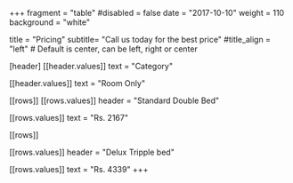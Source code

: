 +++
fragment = "table"
#disabled = false
date = "2017-10-10"
weight = 110
background = "white"

title = "Pricing"
subtitle= "Call us today for the best price"
#title_align = "left" # Default is center, can be left, right or center

[header]
  [[header.values]]
    text = "Category"

  [[header.values]]
    text = "Room Only"




[[rows]]
  [[rows.values]]
    header = "Standard Double Bed"

  [[rows.values]]
    text = "Rs. 2167"


[[rows]]

[[rows.values]]
    header = "Delux Tripple bed"

  [[rows.values]]
    text = "Rs. 4339"
+++